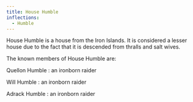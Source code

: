 ```yaml
---
title: House Humble
inflections:
  - Humble
---
```


House Humble is a house from the Iron Islands. It is considered a lesser house due to the fact that it is descended from thralls and salt wives.

The known members of House Humble are:

Quellon Humble : an ironborn raider

Will Humble : an ironborn raider

Adrack Humble : an ironborn raider


